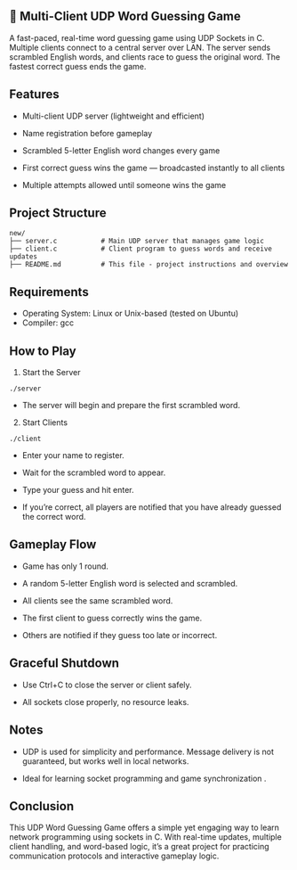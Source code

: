 ## 🧠 Multi-Client UDP Word Guessing Game


A fast-paced, real-time word guessing game using UDP Sockets in C. Multiple clients connect to a central server over LAN. The server sends scrambled English words, and clients race to guess the original word. The fastest correct guess ends the game.

## Features

 - Multi-client UDP server (lightweight and efficient)

 - Name registration before gameplay

 - Scrambled 5-letter English word changes every game

 - First correct guess wins the game — broadcasted instantly to all clients

 - Multiple attempts allowed until someone wins the game

## Project Structure
```
new/
├── server.c           # Main UDP server that manages game logic
├── client.c           # Client program to guess words and receive updates
├── README.md          # This file - project instructions and overview
```
## Requirements
- Operating System: Linux or Unix-based (tested on Ubuntu)
- Compiler: gcc

##  How to Play

1. Start the Server
  ```
  ./server
  ```

- The server will begin and prepare the first scrambled word.

2. Start Clients
  ```
 ./client
  ```

- Enter your name to register.

- Wait for the scrambled word to appear.

- Type your guess and hit enter.

- If you’re correct, all players are notified that you have already guessed the correct word.

## Gameplay Flow

- Game has only 1 round.

- A random 5-letter English word is selected and scrambled.

- All clients see the same scrambled word.

- The first client to guess correctly wins the game.

- Others are notified if they guess too late or incorrect.



## Graceful Shutdown
- Use Ctrl+C to close the server or client safely.

- All sockets close properly, no resource leaks.

## Notes
- UDP is used for simplicity and performance. Message delivery is not guaranteed, but works well in local networks.

- Ideal for learning socket programming and game synchronization .

## Conclusion
This UDP Word Guessing Game offers a simple yet engaging way to learn network programming using sockets in C. With real-time updates, multiple client handling, and word-based logic, it’s a great project for practicing communication protocols and interactive gameplay logic.
